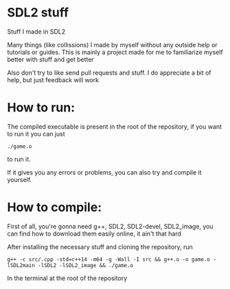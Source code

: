 # SDL2 stuff
Stuff I made in SDL2

Many things (like collissions) I made by myself without any outside help or tutorials or guides. 
This is mainly a project made for me to familiarize myself better with stuff and get better

Also don't try to like send pull requests and stuff. I do appreciate a bit of help, but just feedback will work

# How to run:
The compiled executable is present in the root of the repository, if you want to run it you can just
```
./game.o
```
to run it.

If it gives you any errors or problems, you can also try and compile it yourself.

# How to compile:

First of all, you're gonna need g++, SDL2, SDL2-devel, SDL2_image, you can find how to download them easily online, it ain't that hard

After installing the necessary stuff and cloning the repository, run 

```
g++ -c src/.cpp -std=c++14 -m64 -g -Wall -I src && g++.o -o game.o -lSDL2main -lSDL2 -lSDL2_image && ./game.o
```
In the terminal at the root of the repository
